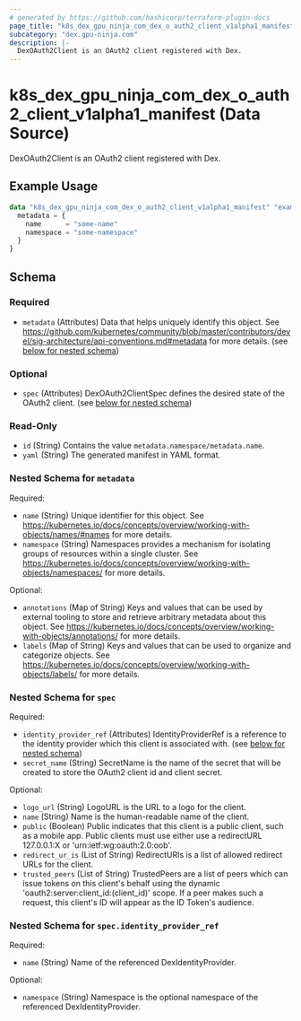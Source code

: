 ```yaml
---
# generated by https://github.com/hashicorp/terraform-plugin-docs
page_title: "k8s_dex_gpu_ninja_com_dex_o_auth2_client_v1alpha1_manifest Data Source - terraform-provider-k8s"
subcategory: "dex.gpu-ninja.com"
description: |-
  DexOAuth2Client is an OAuth2 client registered with Dex.
---
```


# k8s_dex_gpu_ninja_com_dex_o_auth2_client_v1alpha1_manifest (Data Source)

DexOAuth2Client is an OAuth2 client registered with Dex.

## Example Usage

```terraform
data "k8s_dex_gpu_ninja_com_dex_o_auth2_client_v1alpha1_manifest" "example" {
  metadata = {
    name      = "some-name"
    namespace = "some-namespace"
  }
}
```

<!-- schema generated by tfplugindocs -->
## Schema

### Required

- `metadata` (Attributes) Data that helps uniquely identify this object. See https://github.com/kubernetes/community/blob/master/contributors/devel/sig-architecture/api-conventions.md#metadata for more details. (see [below for nested schema](#nestedatt--metadata))

### Optional

- `spec` (Attributes) DexOAuth2ClientSpec defines the desired state of the OAuth2 client. (see [below for nested schema](#nestedatt--spec))

### Read-Only

- `id` (String) Contains the value `metadata.namespace/metadata.name`.
- `yaml` (String) The generated manifest in YAML format.

<a id="nestedatt--metadata"></a>
### Nested Schema for `metadata`

Required:

- `name` (String) Unique identifier for this object. See https://kubernetes.io/docs/concepts/overview/working-with-objects/names/#names for more details.
- `namespace` (String) Namespaces provides a mechanism for isolating groups of resources within a single cluster. See https://kubernetes.io/docs/concepts/overview/working-with-objects/namespaces/ for more details.

Optional:

- `annotations` (Map of String) Keys and values that can be used by external tooling to store and retrieve arbitrary metadata about this object. See https://kubernetes.io/docs/concepts/overview/working-with-objects/annotations/ for more details.
- `labels` (Map of String) Keys and values that can be used to organize and categorize objects. See https://kubernetes.io/docs/concepts/overview/working-with-objects/labels/ for more details.


<a id="nestedatt--spec"></a>
### Nested Schema for `spec`

Required:

- `identity_provider_ref` (Attributes) IdentityProviderRef is a reference to the identity provider which this client is associated with. (see [below for nested schema](#nestedatt--spec--identity_provider_ref))
- `secret_name` (String) SecretName is the name of the secret that will be created to store the OAuth2 client id and client secret.

Optional:

- `logo_url` (String) LogoURL is the URL to a logo for the client.
- `name` (String) Name is the human-readable name of the client.
- `public` (Boolean) Public indicates that this client is a public client, such as a mobile app. Public clients must use either use a redirectURL 127.0.0.1:X or 'urn:ietf:wg:oauth:2.0:oob'.
- `redirect_ur_is` (List of String) RedirectURIs is a list of allowed redirect URLs for the client.
- `trusted_peers` (List of String) TrustedPeers are a list of peers which can issue tokens on this client's behalf using the dynamic 'oauth2:server:client_id:(client_id)' scope. If a peer makes such a request, this client's ID will appear as the ID Token's audience.

<a id="nestedatt--spec--identity_provider_ref"></a>
### Nested Schema for `spec.identity_provider_ref`

Required:

- `name` (String) Name of the referenced DexIdentityProvider.

Optional:

- `namespace` (String) Namespace is the optional namespace of the referenced DexIdentityProvider.
